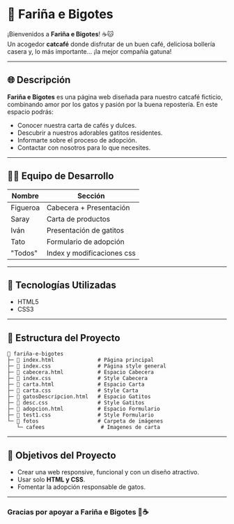 # 🐾 Fariña e Bigotes

¡Bienvenidos a **Fariña e Bigotes**! ☕🐱  
Un acogedor **catcafé** donde disfrutar de un buen café, deliciosa bollería casera y, lo más importante... ¡la mejor compañía gatuna!

---

## 🌐 Descripción
**Fariña e Bigotes** es una página web diseñada para nuestro catcafé ficticio, combinando amor por los gatos y pasión por la buena repostería. En este espacio podrás:

- Conocer nuestra carta de cafés y dulces.
- Descubrir a nuestros adorables gatitos residentes.
- Informarte sobre el proceso de adopción.
- Contactar con nosotros para lo que necesites.

---

## 🧑‍💻 Equipo de Desarrollo
| Nombre   | Sección                    |
|----------|--------------------------  |
| Figueroa | Cabecera + Presentación    |
| Saray    | Carta de productos         |
| Iván     | Presentación de gatitos    |
| Tato     | Formulario de adopción     |
| "Todos"  | Index y modificaciones css |

---

## 🎨 Tecnologías Utilizadas
- HTML5
- CSS3

---

## 📄 Estructura del Proyecto
```
📂 fariña-e-bigotes
├─ 📄 index.html              # Página principal
├─ 📄 index.css               # Página style general
├─ 📄 cabecera.html           # Espacio Cabecera
├─ 📄 index.css               # Style Cabecera
├─ 📄 carta.html              # Espacio Carta
├─ 📄 carta.css               # Style Carta
├─ 📄 gatosDescripcion.html   # Espacio Gatitos
├─ 📄 desc.css                # Style Gatitos
├─ 📄 adopcion.html           # Espacio Formulario
├─ 📄 test1.css               # Style Formulario
└─ 📂 fotos                   # Carpeta de imágenes
   └─ cafees                  # Imagenes de carta
```

---

## 🎯 Objetivos del Proyecto
- Crear una web responsive, funcional y con un diseño atractivo.
- Usar solo **HTML y CSS**.
- Fomentar la adopción responsable de gatos.

---

### Gracias por apoyar a **Fariña e Bigotes** 🐾☕ 
